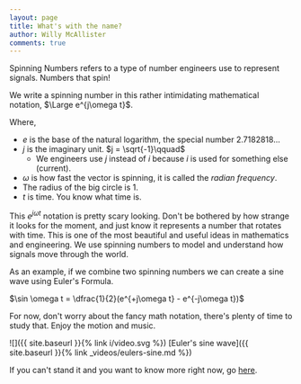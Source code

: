 ```yaml
---
layout: page
title: What's with the name?
author: Willy McAllister
comments: true
---
```


Spinning Numbers refers to a type of number engineers use to represent signals. Numbers that spin!

<p>
<div id="spin-d3" class="centered"></div>
<script src="https://d3js.org/d3.v4.min.js"></script>
<script src="{{ "/assets/d3/spinningnumbers-d3.js" | relative_url }}"></script>
<link rel="stylesheet" type="text/css" href="{{ "/assets/d3/spinningnumbers-d3.css" | relative_url }}" />
</p>

We write a spinning number in this rather intimidating mathematical notation, $\Large e^{j\omega t}$. 

Where,
* $e$ is the base of the natural logarithm, the special number 2.7182818... 
* $j$ is the imaginary unit. $j = \sqrt{-1}\qquad$ 
    * We engineers use $j$ instead of $i$ because $i$ is used for something else (current).
* $\omega$ is how fast the vector is spinning, it is called the *radian frequency*.
* The radius of the big circle is $1$.
* $t$ is time. You know what time is.

This $e^{j\omega t}$ notation is pretty scary looking. Don't be bothered by how strange it looks for the moment, and just know it represents a number that rotates with time. This is one of the most beautiful and useful ideas in mathematics and engineering. We use spinning numbers to model and understand how signals move through the world. 

As an example, if we combine two spinning numbers we can create a sine wave using Euler's Formula.

$\sin \omega t = \dfrac{1}{2}(e^{+j\omega t} - e^{-j\omega t})$

For now, don't worry about the fancy math notation, there's plenty of time to study that. Enjoy the motion and music.

![]({{ site.baseurl }}{% link i/video.svg %}) [Euler's sine wave]({{ site.baseurl }}{% link _videos/eulers-sine.md %})

If you can't stand it and you want to know more right now, go [here](https://www.khanacademy.org/science/electrical-engineering/ee-circuit-analysis-topic/ee-ac-analysis/v/ee-ac-analysis-intro1).